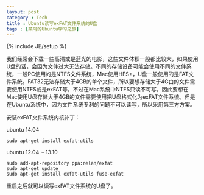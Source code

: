 ```yaml
---
layout: post
category : Tech
title : Ubuntu读写exFAT文件系统的U盘
tags : [菜鸟的Ubuntu学习之旅]
---
```

{% include JB/setup %}


我们经常会下载一些高清或是蓝光的电影，这些文件体积一般都比较大，如果使用U盘的话，会因为文件过大无法存储。不同的存储设备可能会使用不同的文件系统，一般PC使用的是NTFS文件系统，Mac使用HFS+，U盘一般使用的是FAT文件系统。FAT32无法存储大于4GB的单个文件，所以要想存储大于4G白的文件需要使用NTFS或是exFAT等，不过在Mac系统中NTFS只读不可写。因此要想在Mac使用U盘存储大于4GB的文件需要使用把U盘格式化为exFAT文件系统。但是在Ubuntu系统中，因为文件系统专利的问题不可以读写，所以采用第三方方案。

安装exFAT文件系统内核补丁：
    
ubuntu 14.04

    sudo apt-get install exfat-utils
    
ubuntu 12.04 ~ 13.10

    sudo add-apt-repository ppa:relan/exfat
    sudo apt-get update
    sudo apt-get install exfat-utils fuse-exfat
    
重启之后就可以读写exFAT文件系统的U盘了。
